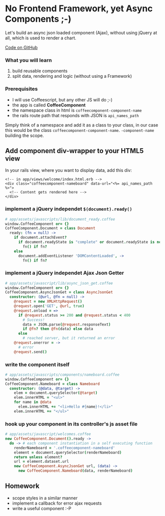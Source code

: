 # No Frontend Framework, yet Async Components ;-)

Let's build an async json loaded component (Ajax), without using jQuery at all, which is used to render a chart.

[Code on GitHub](https://github.com/simonneutert/rails-easy-frontend-components)

### What you will learn
1. build reusable components
2. split data, rendering and logic (without using a Framework)

### Prerequisites
* I will use Coffeescript, but any other JS will do ;-)
* the app is called __CoffeeComponent__
* the namespace class in html is `coffeecomponent-component-name`
* the rails route path that responds with JSON is `api_names_path`

Simply think of a namespace and add it as a class to your class, in our case this would be the class `coffeecomponent-component-name`. `-component-name` building the scope.

## Add component div-wrapper to your HTML5 view

In your rails view, where you want to display data, add this div:

``` erb
<!-- in app/views/welcome/index.html.erb -->
<div class="coffeecomponent-nameboard" data-url="<%= api_names_path %>">
  <!-- Content gets rendered here -->
</div>
```

### implement a jQuery independet `$(document).ready()`

``` coffeescript
# app/assets/javascripts/lib/document_ready.coffee
window.CoffeeComponent or= {}
CoffeeComponent.Document = class Document
  ready: (fn = null) ->
    if document.attachEvent?
      if document.readyState is "complete" or document.readyState is not "loading"
        fn() if fn?
    else
      document.addEventListener 'DOMContentLoaded', ->
        fn() if fn?

```

### implement a jQuery independet Ajax Json Getter

``` coffeescript
# app/assets/javascript/lib/async_json_get.coffee
window.CoffeeComponent or= {}
CoffeeComponent.AsyncJsonGet = class AsyncJsonGet
  constructor: (@url, @fn = null) ->
    @request = new XMLHttpRequest()
    @request.open('GET', @url, true)
    @request.onload = =>
      if @request.status >= 200 and @request.status < 400
        # Success!
        data = JSON.parse(@request.responseText)
        if @fn? then @fn(data) else data
      else
        # reached server, but it returned an error
    @request.onerror = ->
      # error
    @request.send()
```

### write the component itself

``` coffeescript
# app/assets/javascripts/components/nameboard.coffee
window.CoffeeComponent or= {}
CoffeeComponent.Nameboard = class Nameboard
  constructor: (@data, @target) ->
    elem = document.querySelector(@target)
    elem.innerHTML = "<ul>"
    for name in @data
      elem.innerHTML += "<li>Hello #{name}!</li>"
    elem.innerHTML += "</ul>"
```

### hook up your component in its controller's js asset file

``` coffeescript
# app/assets/javascript/welcomes.coffee
new CoffeeComponent.Document().ready ->
  do -> # each component instantiation in a self executing function
    renderNameboard = '.coffeecomponent-nameboard'
    element = document.querySelector(renderNameboard)
    return unless element?
    url = element.dataset.url
    new CoffeeComponent.AsyncJsonGet url, (data) ->
      new CoffeeComponent.Nameboard(data, renderNameboard)
```

## Homework

* scope styles in a similar manner
* implement a callback for error ajax requests
* write a useful component :-P
